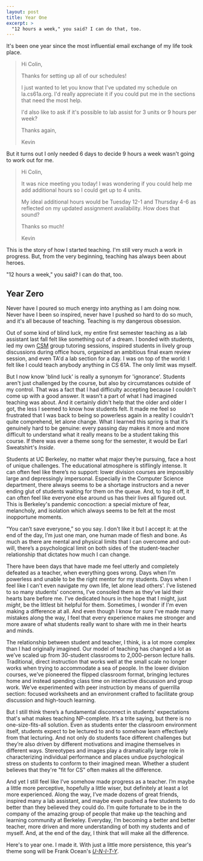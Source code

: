 ```yaml
---
layout: post
title: Year One
excerpt: >
  "12 hours a week," you said? I can do that, too.
---
```


It's been one year since the most influential email exchange of my life took place.

> Hi Colin,
> 
> Thanks for setting up all of our schedules!
> 
> I just wanted to let you know that I've updated my schedule on la.cs61a.org. I'd really appreciate it if you could put me in the sections that need the most help.
> 
> I'd also like to ask if it's possible to lab assist for 3 units or 9 hours per week?
> 
> Thanks again,
> 
> Kevin

But it turns out I only needed 6 days to decide 9 hours a week wasn't going to work out for me.

> Hi Colin,
> 
> It was nice meeting you today! I was wondering if you could help me add additional hours so I could get up to 4 units.
> 
> My ideal additional hours would be Tuesday 12-1 and Thursday 4-6 as reflected on my updated assignment availability. How does that sound?
> 
> Thanks so much!
> 
> Kevin

This is the story of how I started teaching. I'm still very much a work in progress. But, from the very beginning, teaching has always been about heroes.

"12 hours a week," you said? I can do that, too.

## Year Zero

Never have I poured so much energy into anything as I am doing now. Never have I been so inspired, never have I pushed so hard to do so much, and it's all because of teaching. Teaching is my dangerous obsession.

Out of some kind of blind luck, my entire first semester teaching as a lab assistant last fall felt like something out of a dream. I bonded with students, led my own [CSM](https://csmentors.berkeley.edu/) group tutoring sessions, inspired students in lively group discussions during office hours, organized an ambitious final exam review session, and even TA'd a lab section for a day. I was on top of the world: I felt like I could teach anybody anything in CS 61A. The only limit was myself.

But I now know 'blind luck' is really a synonym for 'ignorance'. Students aren't just challenged by the course, but also by circumstances outside of my control. That was a fact that I had difficulty accepting because I couldn't come up with a good answer. It wasn't a part of what I had imagined teaching was about. And it certainly didn't help that the older and older I got, the less I seemed to know how students felt. It made me feel so frustrated that I was back to being so powerless again in a reality I couldn't quite comprehend, let alone change. What I learned this spring is that it’s genuinely hard to be genuine: every passing day makes it more and more difficult to understand what it really means to be a student taking this course. If there was ever a theme song for the semester, it would be Earl Sweatshirt's *Inside*.

Students at UC Berkeley, no matter what major they’re pursuing, face a host of unique challenges. The educational atmosphere is stiflingly intense. It can often feel like there’s no support: lower division courses are impossibly large and depressingly impersonal. Especially in the Computer Science department, there always seems to be a shortage instructors and a never ending glut of students waiting for them on the queue. And, to top it off, it can often feel like everyone else around us has their lives all figured out. This is Berkeley's pandemic concoction: a special mixture of fear, melancholy, and isolation which always seems to be felt at the most inopportune moments.

“You can’t save everyone,” so you say. I don't like it but I accept it: at the end of the day, I’m just one man, one human made of flesh and bone. As much as there are mental and physical limits that I can overcome and out-will, there’s a psychological limit on both sides of the student-teacher relationship that dictates how much I can change.

There have been days that have made me feel utterly and completely defeated as a teacher, when everything goes wrong. Days when I’m powerless and unable to be the right mentor for my students. Days when I feel like I can't even navigate my own life, let alone lead others'. I’ve listened to so many students' concerns, I’ve consoled them as they’ve laid their hearts bare before me. I’ve dedicated hours in the hope that I might, just *might*, be the littlest bit helpful for them. Sometimes, I wonder if I'm even making a difference at all. And even though I know for sure I've made many mistakes along the way, I feel that every experience makes me stronger and more aware of what students really want to share with me in their hearts and minds.

The relationship between student and teacher, I think, is a lot more complex than I had originally imagined. Our model of teaching has changed a lot as we’ve scaled up from 30-student classrooms to 2,000-person lecture halls. Traditional, direct instruction that works well at the small scale no longer works when trying to accommodate a sea of people. In the lower division courses, we’ve pioneered the flipped classroom format, bringing lectures home and instead spending class time on interactive discussion and group work. We’ve experimented with peer instruction by means of guerrilla section: focused worksheets and an environment crafted to facilitate group discussion and high-touch learning.

But I still think there’s a fundamental disconnect in students’ expectations that's what makes teaching NP-complete. It’s a trite saying, but there is no one-size-fits-all solution. Even as students enter the classroom environment itself, students expect to be lectured to and to somehow learn effectively from that lecturing. And not only do students face different challenges but they’re also driven by different motivations and imagine themselves in different ways. Stereotypes and images play a dramatically large role in characterizing individual performance and places undue psychological stress on students to conform to their imagined mean. Whether a student believes that they're "fit for CS" often makes all the difference.

And yet I still feel like I’ve somehow made progress as a teacher. I’m maybe a little more perceptive, hopefully a little wiser, but definitely at least a lot more experienced. Along the way, I’ve made dozens of great friends, inspired many a lab assistant, and maybe even pushed a few students to do better than they believed they could do. I’m quite fortunate to be in the company of the amazing group of people that make up the teaching and learning community at Berkeley. Everyday, I’m becoming a better and better teacher, more driven and more understanding of both my students and of myself. And, at the end of the day, I think that will make all the difference.

Here's to year one. I made it. With just a little more persistence, this year's theme song will be Frank Ocean's [*U-N-I-T-Y*](http://boysdontcry.co/).
